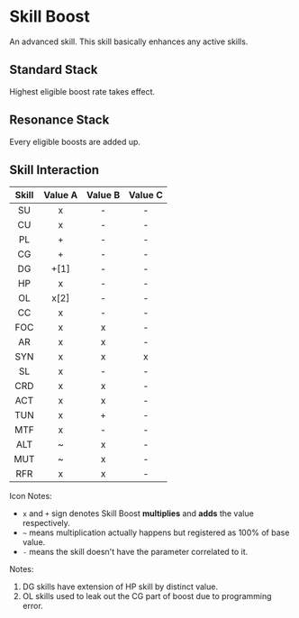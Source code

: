 # Skill Boost

An advanced skill. This skill basically enhances any active skills.

## Standard Stack

Highest eligible boost rate takes effect.

## Resonance Stack

Every eligible boosts are added up.

## Skill Interaction

| Skill | Value A | Value B | Value C |
|  :-:  |   :-:   |   :-:   |   :-:   |
| SU  | x | - | - |
| CU  | x | - | - |
| PL  | + | - | - |
| CG  | + | - | - |
| DG  | +\[1\] | - | - |
| HP  | x | - | - |
| OL  | x\[2\] | - | - |
| CC  | x | - | - |
| FOC | x | x | - |
| AR  | x | x | - |
| SYN | x | x | x |
| SL  | x | - | - |
| CRD | x | x | - |
| ACT | x | x | - |
| TUN | x | + | - |
| MTF | x | - | - |
| ALT | \~ | x | - |
| MUT | \~ | x | - |
| RFR | x | x | - |

Icon Notes:
* `x` and `+` sign denotes Skill Boost **multiplies** and **adds** the value respectively.
* `~` means multiplication actually happens but registered as 100% of base value.
* `-` means the skill doesn't have the parameter correlated to it.

Notes:
1. DG skills have extension of HP skill by distinct value.
2. OL skills used to leak out the CG part of boost due to programming error.

